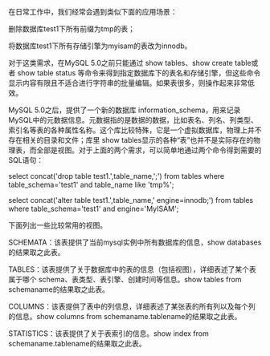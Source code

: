 

在日常工作中，我们经常会遇到类似下面的应用场景：

删除数据库test1下所有前缀为tmp的表；

将数据库test1下所有存储引擎为myisam的表改为innodb。

对于这类需求，在MySQL 5.0之前只能通过 show tables、show create table或者 show table status 等命令来得到指定数据库下的表名和存储引擎，但这些命令显示内容有限且不适合进行字符串的批量编辑。如果表很多，则操作起来非常低效。

MySQL 5.0之后，提供了一个新的数据库 information_schema，用来记录MySQL中的元数据信息。元数据指的是数据的数据，比如表名、列名、列类型、索引名等表的各种属性名称。这个库比较特殊，它是一个虚拟数据库，物理上并不存在相关的目录和文件；库里 show tables显示的各种“表”也并不是实际存在的物理表，而全部是视图。对于上面的两个需求，可以简单地通过两个命令得到需要的SQL语句：

select concat('drop table test1.',table_name,';') from tables where table_schema='test1' and table_name like 'tmp%';

select concat('alter table test1.',table_name,' engine=innodb;') from tables where table_schema='test1' and engine='MyISAM';

下面列出一些比较常用的视图。

SCHEMATA：该表提供了当前mysql实例中所有数据库的信息，show databases的结果取之此表。

TABLES：该表提供了关于数据库中的表的信息（包括视图），详细表述了某个表属于哪个 schema、表类型、表引擎、创建时间等信息。show tables from schemaname的结果取之此表。

COLUMNS：该表提供了表中的列信息，详细表述了某张表的所有列以及每个列的信息。show columns from schemaname.tablename的结果取之此表。

STATISTICS：该表提供了关于表索引的信息。show index from schemaname.tablename的结果取之此表。



